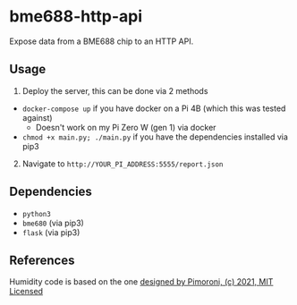 # bme688-http-api
Expose data from a BME688 chip to an HTTP API.

## Usage
1. Deploy the server, this can be done via 2 methods
  - `docker-compose up` if you have docker on a Pi 4B (which this was tested against)
    - Doesn't work on my Pi Zero W (gen 1) via docker
  - `chmod +x main.py; ./main.py` if you have the dependencies installed via pip3
2. Navigate to `http://YOUR_PI_ADDRESS:5555/report.json`

## Dependencies
- `python3`
- `bme680` (via pip3)
- `flask` (via pip3)

## References
Humidity code is based on the one [designed by Pimoroni, (c) 2021, MIT Licensed](https://github.com/pimoroni/bme680-python/blob/master/examples/indoor-air-quality.py)
